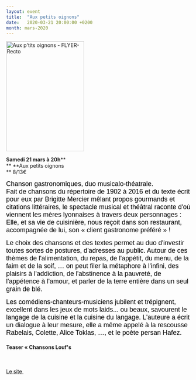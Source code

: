 ```yaml
---
layout: event
title:  "Aux petits oignons"
date:   2020-03-21 20:00:00 +0200
month: mars-2020
---
```

<img class=" size-medium wp-image-7986 alignleft" src="http://localhost/wpagendarts/wp-content/uploads/2020/02/aux-ptits-oignons-flyer-recto.jpg?w=213" alt="Aux p'tits oignons - FLYER-Recto" width="213" height="300" srcset="http://localhost/wpagendarts/wp-content/uploads/2020/02/aux-ptits-oignons-flyer-recto.jpg 1240w, http://localhost/wpagendarts/wp-content/uploads/2020/02/aux-ptits-oignons-flyer-recto-213x300.jpg 213w, http://localhost/wpagendarts/wp-content/uploads/2020/02/aux-ptits-oignons-flyer-recto-727x1024.jpg 727w, http://localhost/wpagendarts/wp-content/uploads/2020/02/aux-ptits-oignons-flyer-recto-768x1081.jpg 768w, http://localhost/wpagendarts/wp-content/uploads/2020/02/aux-ptits-oignons-flyer-recto-1091x1536.jpg 1091w, http://localhost/wpagendarts/wp-content/uploads/2020/02/aux-ptits-oignons-flyer-recto-1200x1690.jpg 1200w" sizes="(max-width: 213px) 100vw, 213px" />

**Samedi 21 mars à 20h****  
** **Aux petits oignons  
** 8/13€

<p align="LEFT">
  <span style="color:#000000;"><span style="font-family:Arial, sans-serif;"><span style="font-size:large;">Chanson gastronomiques, duo musicalo-théatrale.<br /> Fait de chansons du répertoire de 1902 à 2016 et du texte écrit pour eux par Brigitte Mercier mêlant propos gourmands et citations littéraires, le spectacle musical et théâtral raconte d'où viennent les mères lyonnaises à travers deux personnages : Elle, et sa vie de cuisinière, nous reçoit dans son restaurant, accompagnée de lui, son « client gastronome préféré » !</span></span></span>
</p>

<p align="LEFT">
  <span style="color:#000000;"><span style="font-family:Arial, sans-serif;"><span style="font-size:large;">Le choix des chansons et des textes permet au duo d'investir toutes sortes de postures, d'adresses au public. Autour de ces thèmes de l'alimentation, du repas, de l'appétit, du menu, de la faim et de la soif, … on peut filer la métaphore à l'infini, des plaisirs à l'addiction, de l'abstinence à la pauvreté, de l'appétence à l'amour, et parler de la terre entière dans un seul grain de blé.</span></span></span>
</p>

<p align="LEFT">
  <span style="color:#000000;"><span style="font-family:Arial, sans-serif;"><span style="font-size:large;">Les comédiens-chanteurs-musiciens jubilent et trépignent, excellent dans les jeux de mots laids... ou beaux, savourent le langage de la cuisine et la cuisine du langage. L'auteure a écrit un dialogue à leur mesure, elle</span></span></span><span style="color:#000000;"><span style="font-family:Arial, sans-serif;"><span style="font-size:large;"> a même appelé à la rescousse Rabelais, Colette, Alice Toklas, …, et le poète persan Hafez.</span></span></span>
</p>

#### Teaser « Chansons Louf's

&nbsp;



[Le site ](http://helenegrange.blogspot.com/)